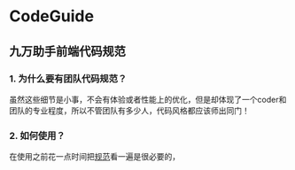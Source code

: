 # CodeGuide
## 九万助手前端代码规范 

### 1. 为什么要有团队代码规范？  
虽然这些细节是小事，不会有体验或者性能上的优化，但是却体现了一个coder和团队的专业程度，所以不管团队有多少人，代码风格都应该师出同门！ 

### 2. 如何使用？ 
在使用之前花一点时间把[规范](http://alloyteam.github.io/CodeGuide/)看一遍是很必要的，  


